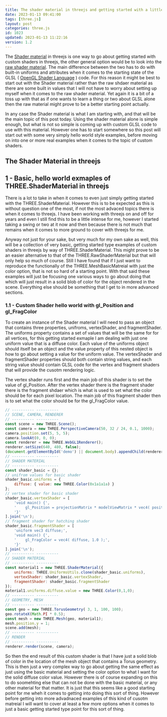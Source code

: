 ```yaml
---
title: The shader material in threejs and getting started with a little GLSL
date: 2023-01-13 09:41:00
tags: [three.js]
layout: post
categories: three.js
id: 1023
updated: 2023-01-13 11:22:16
version: 1.2
---
```


The [Shader material](https://threejs.org/docs/#api/en/materials/ShaderMaterial) in threejs is one way to go about getting started with custom shaders in threejs, the other general option would be to look into the [raw shader material](https://threejs.org/docs/#api/en/materials/RawShaderMaterial). The main difference between the two has to do with built-in uniforms and attributes when it comes to the starting state of the GLSL \( [OpenGL Shader Language](https://en.wikipedia.org/wiki/OpenGL_Shading_Language) \) code. For this reason it might be best to start out with the Shader material rather than the raw shdaer material as there are some built in values that I will not have to worry about setting up myself when it comes to the raw shader material. Yet again it is a bit of a toss up with that as if one wants to learn a thing or two about GLSL alone then the raw material might prove to be a better starting point actually.

In any case the Shader material is what I am starting with, and that will be the main topic of this post today. Using the shader material alone is simple enough, but what is not so simple is coming up with custom GLSL code to use with this material. However one has to start somewhere so this post will start out with some very simply hello world style examples, before moving on into one or more real examples when it comes to the topic of custom shaders.

<!-- more -->

## The Shader Material in threejs


## 1 - Basic, hello world exmaples of THREE.ShaderMaterial in threejs

There is a lot to take in when it comes to even just simply getting started with the THREE.ShaderMaterial. However this is to be expected as this is without question one of the most, if not the most advaced topics there is when it comes to threejs. I have been working with threejs on and off for years and even I still find this to be a little intense for me, however I started taking a swing or two at it now and then because there is not much that remains when it comes to more ground to cover with threejs for me.

Anyway not just for your sake, but very much for my own sake as well, this will be a collection of very basic, getting started type examples of custom shaders in threejs by way of THREE.ShaderMaterial. This might prove to be an easier alternative to that of the THREE.RawShaderMaterial but that will only help so much of course. Still I have found that if I just want to reproduce the functionally of the THREE.MeshBasicMatreial with just the color option, that is not so hard of a starting point. With that said these examples will just be focusing one various ways to go about doing that which will just result in a solid blob of color for the object rendered in the scene. Everything else should be something that I get to in more advanced sections.

### 1.1 - Custom Shader hello world with gl_Position and gl_FragColor

To create an instance of the Shader material I will need to pass an object that contains three properties, unifroms, vertexShader, and fragmentShader. The uniforms property contains a set of values that will be the same for for all vertices, for this getting started exmaple I am dealing with just one uniform value that is a diffuse color. Each value of the uniforms object should itself be an object and the value property of this nested object is how to go about setting a value for the uniform value. The vertexShader and fragmentShader properties should both contain string values, and each string value should contain GLSL code for the vertex and fragment shaders that will provide the cusotm rendering logic.

The vertex shader runs first and the main job of this shader is to set the value of gl\_Position. After the vertex shader there is the fragment shader there is the fragment shdaer which is what is used to set what the color should be for each pixel location. The main job of this fragment shader then is to set what the color should be for the gl\_FragColor value.

```js
// ---------- ----------
// SCENE, CAMERA, RENDERER
// ---------- ----------
const scene = new THREE.Scene();
const camera = new THREE.PerspectiveCamera(50, 32 / 24, 0.1, 1000);
camera.position.set(5, 5, 5);
camera.lookAt(0, 0, 0);
const renderer = new THREE.WebGL1Renderer();
renderer.setSize(640, 480, false);
(document.getElementById('demo') || document.body).appendChild(renderer.domElement);
// ---------- ----------
// SHADER MATERIAL
// ---------- ----------
const shader_basic = {};
// unifrom values for basic shader
shader_basic.uniforms = {
    diffuse: { value: new THREE.Color(0x1a1a1a) }
};
// vertex shader for basic shader
shader_basic.vertexShader = [
    'void main() {',
    '    gl_Position = projectionMatrix * modelViewMatrix * vec4( position, 1.0 );',
    '}'
].join('\n');
// fragment shader for hatching shader
shader_basic.fragmentShader = [
    'uniform vec3 diffuse;',
    'void main() {',
    '    gl_FragColor = vec4( diffuse, 1.0 );',
    '}'
].join('\n');
// ---------- ----------
// SHADER MATERIAL
// ---------- ----------
const material1 = new THREE.ShaderMaterial({
    uniforms: THREE.UniformsUtils.clone(shader_basic.uniforms),
    vertexShader: shader_basic.vertexShader,
    fragmentShader: shader_basic.fragmentShader
});
material1.uniforms.diffuse.value = new THREE.Color(0,1,0);
// ---------- ----------
// GEOMETRY, MESH
// ---------- ----------
const geo = new THREE.TorusGeometry( 3, 1, 100, 100);
geo.rotateX(Math.PI * 0.5);
const mesh = new THREE.Mesh(geo, material1);
mesh.position.y = 1;
scene.add(mesh);
// ---------- ----------
// RENDER
// ---------- ----------
renderer.render(scene, camera);
```

So then the end result of this custom shader is that I have just a solid blob of color in the location of the mesh object that contains a Torus geometry. This is then just a very complex way to go about getting the same effect as just using the basic material and setting the color option to what I want for the solid diffuse color value. However there is of course expanding on this to do soomehting else that can not be done with the basic material, or any other material for that matter. It is just that this seems like a good starting point for me wheh it comes to getting into doing this sort of thing. However before getting into more advadnaced examples of this kind of cusotm matreial I will want to cover at least a few more options when it comes to just a basic getting started type point for this sort of thing.



